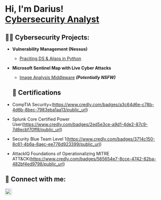 <h1>Hi, I'm Darius! <br/><a href="https://www.linkedin.com/in/dariusstubbs/">Cybersecurity Analyst</a>
<h2>👨‍💻 Cybersecurity Projects:</h2>

- <b>Vulnerability Management (Nessus)</b>
  - [Praciting DS & Algos in Python](https://github.com/joshmadakor1/Algorithms-Practice)
- <b>Microsoft Sentinel Map with Live Cyber Attacks</b>
  - [Image Analysis Middleware](https://github.com/joshmadakor1/4chan-Image-Analysis-Middleware-C964) <b><i>(Potentially NSFW)</b></i>


  <h2>📃 Certifications</h2>
 
 - CompTIA Security+(https://www.credly.com/badges/a3c64d6e-c78b-4d6b-8bec-7983eba1aa13/public_url)
 - Splunk Core Certified Power User(https://www.credly.com/badges/2ed5e3ce-a9d1-4de2-87c9-7d8ecbf70ff8/public_url)
 - Security Blue Team Level 1(https://www.credly.com/badges/3714c150-8c61-4b6a-8aec-ee776d923399/public_url)
 - AttackIQ Foundations of Operationalizing MITRE ATT&CK(https://www.credly.com/badges/565654e7-8cce-4742-82ba-482bf4ed9798/public_url)
  
  

<h2> 🤳 Connect with me:</h2>


[<img align="left" alt="DariusStubbs | LinkedIn" width="22px" src="https://cdn.jsdelivr.net/npm/simple-icons@v3/icons/linkedin.svg" />][linkedin]





[linkedin]: https://www.linkedin.com/in/dariusstubbs/

<!--
**dstubbs23/dstubbs23** is a ✨ _special_ ✨ repository because its `README.md` (this file) appears on your GitHub profile.

Here are some ideas to get you started:

- 🔭 I’m currently working on ...
- 🌱 I’m currently learning ...
- 👯 I’m looking to collaborate on ...
- 🤔 I’m looking for help with ...
- 💬 Ask me about ...
- 📫 How to reach me: ...
- 😄 Pronouns: ...
- ⚡ Fun fact: ...
-->
